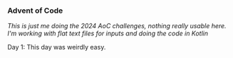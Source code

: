 <h3>Advent of Code</h3>

<i>This is just me doing the 2024 AoC challenges, nothing really usable here.  I'm working with flat text files for inputs and doing the code in Kotlin</i>

Day 1: This day was weirdly easy. 


